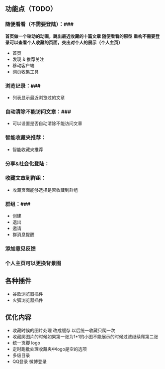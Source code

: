 ## 功能点（TODO） ##


### 随便看看（不需要登陆）：###

**首页做一个轮动的动画，跳出最近收藏的十篇文章  随便看看的原型**
**重构不需要登录可以查看个人收藏的页面，突出对个人的展示（个人主页）**

- 首页
- 发现 & 推荐关注
- 移动客户端
- 网页收集工具

### 浏览记录：###

- 列表显示最近浏览过的文章

### 自动清除不能访问文章：###

- 可以设置是否自动清除不能访问文章

### 智能收藏夹推荐： ###

- 智能收藏夹推荐

### 分享&社会化登陆： ###

### 收藏文章到群组： ###

- 收藏页面能够选择是否收藏到群组

### 群组：###

- 创建
- 退出
- 邀请
- 群消息提醒


### 添加意见反馈 ###


### 个人主页可以更换背景图 ###


## 各种插件 ##

- 谷歌浏览器插件
- 火狐浏览器插件


## 优化内容 ##
- 收藏时候的图片处理 改成缓存 以后统一收藏只爬一次
- 收藏爬图片的时候如果第一张为1*1的小图不能展示的时候过滤继续爬第二张
- 统一页脚 logo
- 定时跑批处理收藏夹中logo是空的选项
- 多级目录
- QQ登录 微博登录